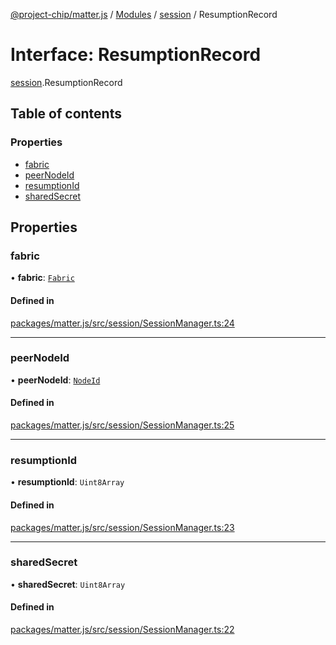 [@project-chip/matter.js](../README.md) / [Modules](../modules.md) / [session](../modules/session.md) / ResumptionRecord

# Interface: ResumptionRecord

[session](../modules/session.md).ResumptionRecord

## Table of contents

### Properties

- [fabric](session.ResumptionRecord.md#fabric)
- [peerNodeId](session.ResumptionRecord.md#peernodeid)
- [resumptionId](session.ResumptionRecord.md#resumptionid)
- [sharedSecret](session.ResumptionRecord.md#sharedsecret)

## Properties

### fabric

• **fabric**: [`Fabric`](../classes/fabric.Fabric.md)

#### Defined in

[packages/matter.js/src/session/SessionManager.ts:24](https://github.com/project-chip/matter.js/blob/5bdbf8d/packages/matter.js/src/session/SessionManager.ts#L24)

___

### peerNodeId

• **peerNodeId**: [`NodeId`](../classes/datatype.NodeId.md)

#### Defined in

[packages/matter.js/src/session/SessionManager.ts:25](https://github.com/project-chip/matter.js/blob/5bdbf8d/packages/matter.js/src/session/SessionManager.ts#L25)

___

### resumptionId

• **resumptionId**: `Uint8Array`

#### Defined in

[packages/matter.js/src/session/SessionManager.ts:23](https://github.com/project-chip/matter.js/blob/5bdbf8d/packages/matter.js/src/session/SessionManager.ts#L23)

___

### sharedSecret

• **sharedSecret**: `Uint8Array`

#### Defined in

[packages/matter.js/src/session/SessionManager.ts:22](https://github.com/project-chip/matter.js/blob/5bdbf8d/packages/matter.js/src/session/SessionManager.ts#L22)
